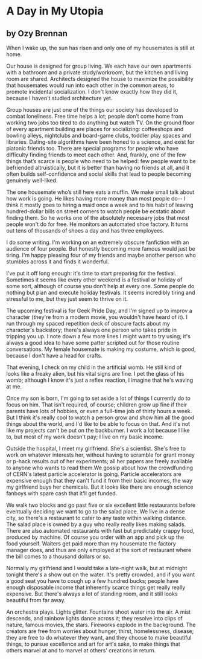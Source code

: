 # A Day in My Utopia
## by Ozy Brennan


When I wake up, the sun has risen and only one of my housemates is
still at home.

Our house is designed for group living. We each have our own
apartments with a bathroom and a private study/workroom, but the
kitchen and living room are shared. Architects designed the house to
maximize the possibility that housemates would run into each other in
the common areas, to promote incidental socialization. I don't know
exactly how they did it, because I haven't studied architecture yet.

Group houses are just one of the things our society has developed to
combat loneliness. Free time helps a lot; people don’t come home from
working two jobs too tired to do anything but watch TV. On the ground
floor of every apartment building are places for socializing:
coffeeshops and bowling alleys, nightclubs and board-game clubs,
toddler play spaces and libraries. Dating-site algorithms have been
honed to a science, and exist for platonic friends too. There are
special programs for people who have difficulty finding friends to
meet each other. And, frankly, one of the few things that’s scarce is
people who need to be helped: few people want to be befriended
altruistically, but it is better than having no friends at all, and it
often builds self-confidence and social skills that lead to people
becoming genuinely well-liked.

The one housemate who’s still here eats a muffin. We make small talk
about how work is going. He likes having more money than most people
do-- I think it mostly goes to hiring a maid once a week and to his
habit of leaving hundred-dollar bills on street corners to watch
people be ecstatic about finding them. So he works one of the
absolutely necessary jobs that most people won't do for free. He
monitors an automated shoe factory. It turns out tens of thousands of
shoes a day and has three employees.

I do some writing. I'm working on an extremely obscure fanfiction with
an audience of four people. But honestly becoming more famous would
just be tiring. I'm happy pleasing four of my friends and maybe
another person who stumbles across it and finds it wonderful.

I've put it off long enough: it's time to start preparing for the
festival. Sometimes it seems like every other weekend is a festival or
holiday of some sort, although of course you don’t help at every
one. Some people do nothing but plan and execute holiday festivals. It
seems incredibly tiring and stressful to me, but they just seem to
thrive on it.

The upcoming festival is for Geek Pride Day, and I'm signed up to
improv a character (they're from a modern movie, you wouldn't have
heard of it). I run through my spaced repetition deck of obscure facts
about my character's backstory; there's always one person who takes
pride in tripping you up. I note down a few more lines I might want to
try using; it's always a good idea to have some patter scripted out
for those routine conversations. My female housemate is making my
costume, which is good, because I don't have a head for crafts.

That evening, I check on my child in the artificial womb. He still
kind of looks like a freaky alien, but his vital signs are fine. I pet
the glass of his womb; although I know it's just a reflex reaction, I
imagine that he's waving at me.

Once my son is born, I'm going to set aside a lot of things I
currently do to focus on him. That isn't required, of course; children
grow up fine if their parents have lots of hobbies, or even a
full-time job of thirty hours a week. But I think it's really cool to
watch a person grow and show him all the good things about the world,
and I'd like to be able to focus on that. And it's not like my
projects can't be put on the backburner. I work a lot because I like
to, but most of my work doesn't pay; I live on my basic income.

Outside the hospital, I meet my girlfriend. She's a scientist. She's
free to work on whatever interests her, without having to scramble for
grant money or p-hack results out of her experiments; all her papers
are freely available to anyone who wants to read them.We gossip about
how the crowdfunding of CERN's latest particle accelerator is
going. Particle accelerators are expensive enough that they can't fund
it from their basic incomes, the way my girlfriend buys her
chemicals. But it looks like there are enough science fanboys with
spare cash that it'll get funded.

We walk two blocks and go past five or six excellent little
restaurants before eventually deciding we want to go to the salad
place. We live in a dense city, so there's a restaurant to cater to
any taste within walking distance. The salad place is owned by a guy
who really really likes making salads. There are also automated
restaurants with fast but predictably crappy food, produced by
machine. Of course you order with an app and pick up the food
yourself. Waiters get paid more than my housemate the factory manager
does, and thus are only employed at the sort of restaurant where the
bill comes to a thousand dollars or so.

Normally my girlfriend and I would take a late-night walk, but at
midnight tonight there's a show out on the water. It's pretty crowded,
and if you want a good seat you have to cough up a few hundred bucks;
people have enough disposable income that inherently scarce things get
really really expensive. But there's always a lot of standing room,
and it still looks beautiful from far away.

An orchestra plays. Lights glitter. Fountains shoot water into the
air. A mist descends, and rainbow lights dance across it; they resolve
into clips of nature, famous movies, the stars. Fireworks explode in
the background. The creators are free from worries about hunger,
thirst, homelessness, disease; they are free to do whatever they want,
and they choose to make beautiful things, to pursue excellence and art
for art's sake, to make things that others marvel at and to marvel at
others' creations in return.

